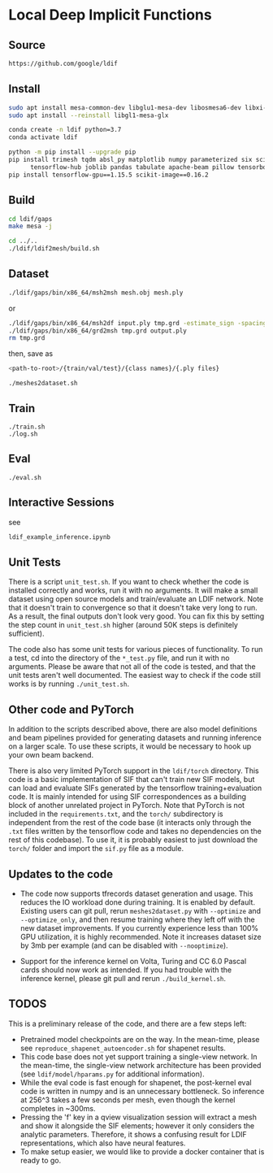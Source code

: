 # Local Deep Implicit Functions

## Source

```bash
https://github.com/google/ldif
```

## Install

```bash
sudo apt install mesa-common-dev libglu1-mesa-dev libosmesa6-dev libxi-dev libgl1-mesa-dev libglew-dev
sudo apt install --reinstall libgl1-mesa-glx

conda create -n ldif python=3.7
conda activate ldif

python -m pip install --upgrade pip
pip install trimesh tqdm absl_py matplotlib numpy parameterized six scipy \
      tensorflow-hub joblib pandas tabulate apache-beam pillow tensorboard
pip install tensorflow-gpu==1.15.5 scikit-image==0.16.2
```

## Build

```bash
cd ldif/gaps
make mesa -j

cd ../..
./ldif/ldif2mesh/build.sh
```

## Dataset

```bash
./ldif/gaps/bin/x86_64/msh2msh mesh.obj mesh.ply
```

or

```bash
./ldif/gaps/bin/x86_64/msh2df input.ply tmp.grd -estimate_sign -spacing 0.002 -v
./ldif/gaps/bin/x86_64/grd2msh tmp.grd output.ply
rm tmp.grd
```

then, save as

```bash
<path-to-root>/{train/val/test}/{class names}/{.ply files}
```

```
./meshes2dataset.sh
```

## Train

```
./train.sh
./log.sh
```

## Eval

```
./eval.sh
```

## Interactive Sessions

see

```bash
ldif_example_inference.ipynb
```

## Unit Tests

There is a script `unit_test.sh`. If you want to check whether the code is
installed correctly and works, run it with no arguments. It will make a small
dataset using open source models and train/evaluate an LDIF network. Note that
it doesn't train to convergence so that it doesn't take very long to run. As a
result, the final outputs don't look very good. You can fix this by setting the
step count in `unit_test.sh` higher (around 50K steps is definitely sufficient).

The code also has some unit tests for various pieces of functionality. To run a
test, cd into the directory of the `*_test.py` file, and run it with no arguments.
Please be aware that not all of the code is tested, and that the unit tests
aren't well documented. The easiest way to check if the code still works is by
running `./unit_test.sh`.

## Other code and PyTorch

In addition to the scripts described above, there are also model definitions and
beam pipelines provided for generating datasets and running inference on a
larger scale. To use these scripts, it would be necessary to hook up your own
beam backend.

There is also very limited PyTorch support in the `ldif/torch` directory. This code
is a basic implementation of SIF that can't train new SIF models, but can load
and evaluate SIFs generated by the tensorflow training+evaluation code. It is mainly
intended for using SIF correspondences as a building block of another unrelated
project in PyTorch. Note that PyTorch is not included in the `requirements.txt`, and
the `torch/` subdirectory is independent from the rest of the code base (it interacts
only through the `.txt` files written by the tensorflow code and takes no dependencies
on the rest of this codebase). To use it, it is probably easiest to just download
the `torch/` folder and import the `sif.py` file as a module.

## Updates to the code

* The code now supports tfrecords dataset generation and usage. This reduces
  the IO workload done during training. It is enabled by default. Existing
  users can git pull, rerun `meshes2dataset.py` with `--optimize` and 
  `--optimize_only`, and then resume training where they left off with the
  new dataset improvements. If you currently experience less than 100% GPU
  utilization, it is highly recommended. Note it increases dataset size by
  3mb per example (and can be disabled with `--nooptimize`).
  
* Support for the inference kernel on Volta, Turing and CC 6.0 Pascal cards
  should now work as intended. If you had trouble with the inference kernel,
  please git pull and rerun `./build_kernel.sh`.
  

## TODOS

This is a preliminary release of the code, and there are a few steps left:

* Pretrained model checkpoints are on the way. In the mean-time, please see
`reproduce_shapenet_autoencoder.sh` for shapenet results.
* This code base does not yet support training a single-view network. In the
  mean-time, the single-view network architecture has been provided (see
  `ldif/model/hparams.py` for additional information).
* While the eval code is fast enough for shapenet, the post-kernel
eval code is written in numpy and is an unnecessary bottleneck. So inference at
  256^3 takes a few seconds per mesh, even though the kernel completes in
  ~300ms.
* Pressing the 'f' key in a qview visualization session will extract a mesh
and show it alongside the SIF elements; however it only considers the analytic
parameters. Therefore, it shows a confusing result for LDIF representations,
  which also have neural features.
* To make setup easier, we would like to provide a docker container
that is ready to go.


